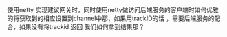 使用netty 实现建议网关时，同时使用netty做访问后端服务的客户端时如何优雅的将获取到的相应设置到channel中那，如果用trackID的话 ，需要后端服务的配合，如果没有将trackid 返回 我们如何拿到结果那？
